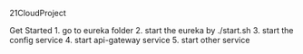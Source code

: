 21CloudProject

Get Started
    1. go to eureka folder
    2. start the eureka by ./start.sh
    3. start the config service
    4. start api-gateway service
    5. start other service